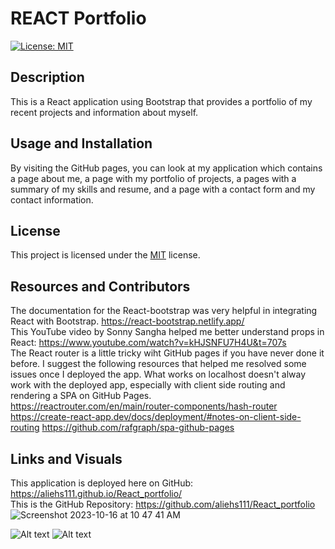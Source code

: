 # REACT Portfolio
[![License: MIT](https://img.shields.io/badge/License-MIT-yellow.svg)](https://opensource.org/licenses/MIT)
## Description
This is a React application using Bootstrap that provides a portfolio of my recent projects and information about myself.
## Usage and Installation
By visiting the GitHub pages, you can look at my application which contains a page about me, a page with my portfolio of projects, a pages with a summary of my skills and resume, and a page with a contact form and my contact information.
## License
This project is licensed under the [MIT](https://opensource.org/licenses/MIT) license.
## Resources and Contributors
The documentation for the React-bootstrap was very helpful in integrating React with Bootstrap. https://react-bootstrap.netlify.app/<br>
This YouTube video by Sonny Sangha helped me better understand props in React: https://www.youtube.com/watch?v=kHJSNFU7H4U&t=707s
<br>
The React router is a little tricky wiht GitHub pages if you have never done it before.  I suggest the following resources that helped me resolved some issues once I deployed the app.  What works on localhost doesn't alway work with the deployed app, especially with client side routing and rendering a SPA on GitHub Pages.<br>
https://reactrouter.com/en/main/router-components/hash-router
https://create-react-app.dev/docs/deployment/#notes-on-client-side-routing
https://github.com/rafgraph/spa-github-pages

## Links and Visuals
This application is deployed here on GitHub: https://aliehs111.github.io/React_portfolio/ <br>
This is the GitHub Repository: https://github.com/aliehs111/React_portfolio
![Screenshot 2023-10-16 at 10 47 41 AM](https://github.com/aliehs111/React_portfolio/assets/128503077/8a705dc8-9a02-4c56-8218-c0a00f210af6)

![Alt text](/src/assets/Screenshot%202023-10-16%20at%2010.47.41%20AM.png)
![Alt text](/src/assets/Screenshot%202023-10-16%20at%2010.47.25%20AM.png)
